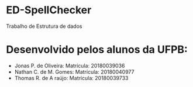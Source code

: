 # ED-SpellChecker

Trabalho de Estrutura de dados

# Desenvolvido pelos alunos da UFPB:
<ul>
  <li>Jonas P. de Oliveira: Matrícula: 20180039036</li>
  <li>Nathan C. de M. Gomes: Matrícula: 20180040977</li>
  <li>Thomas R. de A raújo: Matrícula: 20180039733</li>
</ul>
